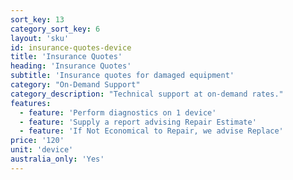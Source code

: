 ```yaml
---
sort_key: 13
category_sort_key: 6
layout: 'sku'
id: insurance-quotes-device
title: 'Insurance Quotes'
heading: 'Insurance Quotes'
subtitle: 'Insurance quotes for damaged equipment'
category: "On-Demand Support"
category_description: "Technical support at on-demand rates."
features:
  - feature: 'Perform diagnostics on 1 device'
  - feature: 'Supply a report advising Repair Estimate'
  - feature: 'If Not Economical to Repair, we advise Replace'
price: '120'
unit: 'device'
australia_only: 'Yes'
---
```

